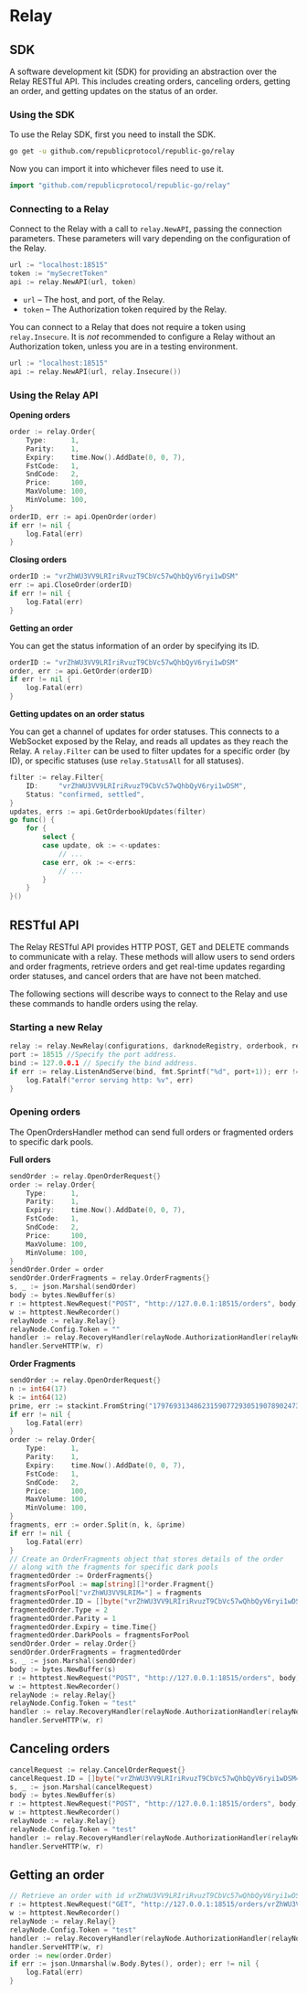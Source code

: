 # Relay

## SDK

A software development kit (SDK) for providing an abstraction over the Relay RESTful API. This includes creating orders, canceling orders, getting an order, and getting updates on the status of an order.

### Using the SDK

To use the Relay SDK, first you need to install the SDK.

```sh
go get -u github.com/republicprotocol/republic-go/relay
```

Now you can import it into whichever files need to use it.

```go
import "github.com/republicprotocol/republic-go/relay"
```

### Connecting to a Relay

Connect to the Relay with a call to `relay.NewAPI`, passing the connection parameters. These parameters will vary depending on the configuration of the Relay.

```go
url := "localhost:18515"
token := "mySecretToken"
api := relay.NewAPI(url, token)
```

- `url` – The host, and port, of the Relay.
- `token` – The Authorization token required by the Relay.

You can connect to a Relay that does not require a token using `relay.Insecure`. It is _not_ recommended to configure a Relay without an Authorization token, unless you are in a testing environment.

```go
url := "localhost:18515"
api := relay.NewAPI(url, relay.Insecure())
```

### Using the Relay API

**Opening orders**

```go
order := relay.Order{
    Type:      1,
    Parity:    1,
    Expiry:    time.Now().AddDate(0, 0, 7),
    FstCode:   1,
    SndCode:   2,
    Price:     100,
    MaxVolume: 100,
    MinVolume: 100,
}
orderID, err := api.OpenOrder(order)
if err != nil {
    log.Fatal(err)
}
```

**Closing orders**

```go
orderID := "vrZhWU3VV9LRIriRvuzT9CbVc57wQhbQyV6ryi1wDSM"
err := api.CloseOrder(orderID)
if err != nil {
    log.Fatal(err)
}
```

**Getting an order**

You can get the status information of an order by specifying its ID.

```go
orderID := "vrZhWU3VV9LRIriRvuzT9CbVc57wQhbQyV6ryi1wDSM"
order, err := api.GetOrder(orderID)
if err != nil {
    log.Fatal(err)
}
```

**Getting updates on an order status**

You can get a channel of updates for order statuses. This connects to a WebSocket exposed by the Relay, and reads all updates as they reach the Relay. A `relay.Filter` can be used to filter updates for a specific order (by ID), or specific statuses (use `relay.StatusAll` for all statuses).

```go
filter := relay.Filter{
    ID:     "vrZhWU3VV9LRIriRvuzT9CbVc57wQhbQyV6ryi1wDSM",
    Status: "confirmed, settled",
}
updates, errs := api.GetOrderbookUpdates(filter)
go func() {
    for {
        select {
        case update, ok := <-updates:
            // ...
        case err, ok := <-errs:
            // ...
    	}
    }
}()
```

## RESTful API

The Relay RESTful API provides HTTP POST, GET and DELETE commands to communicate with a relay. These methods will allow users to send orders and order fragments, retrieve orders and get real-time updates regarding order statuses, and cancel orders that are have not been matched.

The following sections will describe ways to connect to the Relay and use these commands to handle orders using the relay.

### Starting a new Relay

```go
relay := relay.NewRelay(configurations, darknodeRegistry, orderbook, relayerClient, smpcerClient, swarmerClient)
port := 18515 //Specify the port address. 
bind := 127.0.0.1 // Specify the bind address. 
if err := relay.ListenAndServe(bind, fmt.Sprintf("%d", port+1)); err != nil {
    log.Fatalf("error serving http: %v", err)
}
```

### Opening orders

The OpenOrdersHandler method can send full orders or fragmented orders to specific dark pools.

**Full orders**

```go
sendOrder := relay.OpenOrderRequest{}
order := relay.Order{
    Type:      1,
    Parity:    1,
    Expiry:    time.Now().AddDate(0, 0, 7),
    FstCode:   1,
    SndCode:   2,
    Price:     100,
    MaxVolume: 100,
    MinVolume: 100,
}
sendOrder.Order = order
sendOrder.OrderFragments = relay.OrderFragments{}
s, _ := json.Marshal(sendOrder)
body := bytes.NewBuffer(s)
r := httptest.NewRequest("POST", "http://127.0.0.1:18515/orders", body)
w := httptest.NewRecorder()
relayNode := relay.Relay{}
relayNode.Config.Token = ""
handler := relay.RecoveryHandler(relayNode.AuthorizationHandler(relayNode.OpenOrdersHandler()))
handler.ServeHTTP(w, r)
```

**Order Fragments**

```go
sendOrder := relay.OpenOrderRequest{}
n := int64(17)
k := int64(12)
prime, err := stackint.FromString("179769313486231590772930519078902473361797697894230657273430081157732675805500963132708477322407536021120113879871393357658789768814416622492847430639474124377767893424865485276302219601246094119453082952085005768838150682342462881473913110540827237163350510684586298239947245938479716304835356329624224137111")
if err != nil {
    log.Fatal(err)
}
order := relay.Order{
    Type:      1,
    Parity:    1,
    Expiry:    time.Now().AddDate(0, 0, 7),
    FstCode:   1,
    SndCode:   2,
    Price:     100,
    MaxVolume: 100,
    MinVolume: 100,
}
fragments, err := order.Split(n, k, &prime)
if err != nil {
    log.Fatal(err)
}
// Create an OrderFragments object that stores details of the order
// along with the fragments for specific dark pools
fragmentedOrder := OrderFragments{}
fragmentsForPool := map[string][]*order.Fragment{}
fragmentsForPool["vrZhWU3VV9LRIM="] = fragments
fragmentedOrder.ID = []byte("vrZhWU3VV9LRIriRvuzT9CbVc57wQhbQyV6ryi1wDSM=")
fragmentedOrder.Type = 2
fragmentedOrder.Parity = 1
fragmentedOrder.Expiry = time.Time{}
fragmentedOrder.DarkPools = fragmentsForPool
sendOrder.Order = relay.Order{}
sendOrder.OrderFragments = fragmentedOrder
s, _ := json.Marshal(sendOrder)
body := bytes.NewBuffer(s)
r := httptest.NewRequest("POST", "http://127.0.0.1:18515/orders", body)
w := httptest.NewRecorder()
relayNode := relay.Relay{}
relayNode.Config.Token = "test"
handler := relay.RecoveryHandler(relayNode.AuthorizationHandler(relayNode.OpenOrdersHandler()))
handler.ServeHTTP(w, r)
```

## Canceling orders

```go
cancelRequest := relay.CancelOrderRequest{}
cancelRequest.ID = []byte("vrZhWU3VV9LRIriRvuzT9CbVc57wQhbQyV6ryi1wDSM=")
s, _ := json.Marshal(cancelRequest)
body := bytes.NewBuffer(s)
r := httptest.NewRequest("POST", "http://127.0.0.1:18515/orders", body)
w := httptest.NewRecorder()
relayNode := relay.Relay{}
relayNode.Config.Token = "test"
handler := relay.RecoveryHandler(relayNode.AuthorizationHandler(relayNode.CancelOrderHandler()))
handler.ServeHTTP(w, r)
```

## Getting an order

```go
// Retrieve an order with id vrZhWU3VV9LRIriRvuzT9CbVc57wQhbQyV6ryi1wDSM
r := httptest.NewRequest("GET", "http://127.0.0.1:18515/orders/vrZhWU3VV9LRIriRvuzT9CbVc57wQhbQyV6ryi1wDSM", nil)
w := httptest.NewRecorder()
relayNode := relay.Relay{}
relayNode.Config.Token = "test"
handler := relay.RecoveryHandler(relayNode.AuthorizationHandler(relayNode.CancelOrderHandler()))
handler.ServeHTTP(w, r)
order := new(order.Order)
if err := json.Unmarshal(w.Body.Bytes(), order); err != nil {
    log.Fatal(err)
}
```
